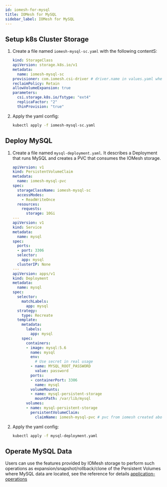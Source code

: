```yaml
---
id: iomesh-for-mysql
title: IOMesh for MySQL
sidebar_label: IOMesh for MySQL
---
```


## Setup k8s Cluster Storage

1. Create a file named `iomesh-mysql-sc.yaml` with the following contentS:

    ```yaml
    kind: StorageClass
    apiVersion: storage.k8s.io/v1
    metadata:
      name: iomesh-mysql-sc
    provisioner: com.iomesh.csi-driver # driver.name in values.yaml when install IOMesh cluster
    reclaimPolicy: Retain
    allowVolumeExpansion: true
    parameters:
      csi.storage.k8s.io/fstype: "ext4"
      replicaFactor: "2"
      thinProvision: "true"
    ```

2. Apply the yaml config:

    ```bash
    kubectl apply -f iomesh-mysql-sc.yaml
    ```

## Deploy MySQL

1. Create a file named `mysql-deployment.yaml`. It describes a Deployment that runs MySQL and creates a PVC that consumes the IOMesh storage.

    ```yaml
    apiVersion: v1
    kind: PersistentVolumeClaim
    metadata:
      name: iomesh-mysql-pvc
    spec:
      storageClassName: iomesh-mysql-sc
      accessModes:
        - ReadWriteOnce
      resources:
        requests:
          storage: 10Gi
    ---
    apiVersion: v1
    kind: Service
    metadata:
      name: mysql
    spec:
      ports:
      - port: 3306
      selector:
        app: mysql
      clusterIP: None
    ---
    apiVersion: apps/v1
    kind: Deployment
    metadata:
      name: mysql
    spec:
      selector:
        matchLabels:
          app: mysql
      strategy:
        type: Recreate
      template:
        metadata:
          labels:
            app: mysql
        spec:
          containers:
          - image: mysql:5.6
            name: mysql
            env:
              # Use secret in real usage
            - name: MYSQL_ROOT_PASSWORD
              value: password
            ports:
            - containerPort: 3306
              name: mysql
            volumeMounts:
            - name: mysql-persistent-storage
              mountPath: /var/lib/mysql
          volumes:
          - name: mysql-persistent-storage
            persistentVolumeClaim:
              claimName: iomesh-mysql-pvc # pvc from iomesh created above
    ```

2. Apply the yaml config:

    ```bash
    kubectl apply -f mysql-deployment.yaml
    ```

## Operate MySQL Data

Users can use the features provided by IOMesh storage to perform such operations as expansion/snapshot/rollback/clone of the Persistent Volumes where MySQL data are located, see the reference for details [application-operations](https://docs.iomesh.com/volume-operations/snapshot-restore-and-clone)